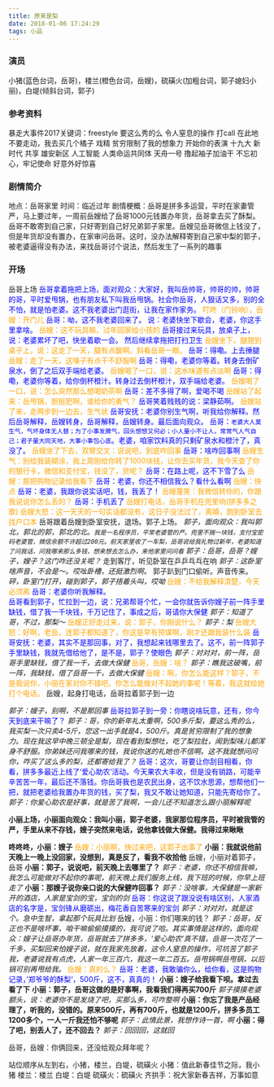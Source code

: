 ```yaml
---
title: 原来是梨
date: 2018-01-06 17:24:29
tags: 小品
---
```

### 演员
小猪(蓝色台词，岳哥)，楼兰(橙色台词，岳嫂)，硫磺火(加粗台词，郭子媳妇小丽)，白堤(倾斜台词，郭子)
### 参考资料
暴走大事件2017关键词：freestyle 要这么秀的么 令人窒息的操作 打call 在此地不要走动，我去买几个橘子 戏精 贫穷限制了我的想象力 开始你的表演 十九大 新时代 共享 雄安新区 人工智能 人类命运共同体 天舟一号 撸起袖子加油干 不忘初心，牢记使命 好意外好惊喜

### 剧情简介
地点：岳哥家里
时间：临近过年
剧情梗概：岳哥是拼多多运营，平时在家妻管严，马上要过年，一周前岳嫂给了岳哥1000元钱置办年货，岳哥拿去买了酥梨。岳哥不敢寄到自己家，只好寄到自己好兄弟郭子家里。岳嫂见岳哥微信上钱没了，但是年货却没有置办，在家审问岳哥。这时，没办法解释寄到自己家中梨的郭子，被老婆逼得没有办法，来找岳哥讨个说法，然后发生了一系列的趣事

### 开场
岳哥上场
<font color=blue>岳哥拿着拖把上场，面对观众：大家好，我叫岳帅哥，帅哥的帅，帅哥的哥，平时爱甩锅，也有朋友私下叫我岳甩锅。社会你岳哥，人狠话又多，别的全不怕，就是怕老婆。这不我老婆出门逛街，让我在家作家务。
</font><font color=orange>
叮咚（门铃响），岳嫂：开门儿
</font><font color=blue>
岳哥：呦，这不我老婆回来了。
说：老婆快坐下歇会，老婆，你这手里拿啥。
</font><font color=orange>
岳嫂：这不玩具嘛，过年回家给小孩的
</font><font color=blue>
岳哥接过来玩具，放桌子上，说：老婆累坏了吧，快坐着歇一会。
然后继续拿拖把打扫卫生
</font><font color=orange>
岳嫂坐下，腿翘到桌子上，说：这走了一天，腿有点酸啊。斜看岳哥一眼。
</font><font color=blue>
岳哥：得嘞。上去捶腿
</font><font color=orange>
岳嫂：走了一天，这嗓子有点干不舒服啊
</font><font color=blue>
岳哥：得嘞，老婆你等着。转身去倒矿泉水，倒了之后双手端给老婆。
</font><font color=orange>
岳嫂喝了一口，说：这水味道有点淡啊
</font><font color=blue>
岳哥：得嘞，老婆你等着，给你倒杯橙汁。转身过去倒杯橙汁，双手端给老婆。
</font><font color=orange>
岳嫂喝了一口，说：怎么突然那么想喝奶茶啊
</font><font color=blue>
岳哥：差不多得了啊，爱喝不喝
</font><font color=orange>
岳嫂站了起来：岳甩锅，胆挺肥啊，谁给你的勇气？
</font><font color=blue>
岳哥笑着贱贱的说：梁静茹啊。
<font color=orange>
岳嫂站了来，走两步到一边去，生气状
</font>
岳哥安抚：老婆你别生气啊，听我给你解释。然后岳哥解释，岳嫂转身，岳哥解释，岳嫂转身。最后面向观众。
岳哥：`老婆大人莫生气，气坏身体无人替；为了小事发脾气，回头想想又何必；小人量小不让人，常常气人气自己；君子量大同天地，大事小事包心底`。老婆，咱家饮料真的只剩矿泉水和橙汁了，真没了。
</font><font color=orange>
岳嫂坐了下去，双臂交叉：说说吧，到底咋回事
</font><font color=blue>
岳哥：啥咋回事啊
</font><font color=orange>
岳嫂生气：别给我装糊涂，我上周刚给你转了1000块钱，让你去买年货，我今天查了你的银行卡，微信和支付宝，钱没了，货呢？
</font><font color=blue>
岳哥：在路上呢，这不下雪了么
</font><font color=orange>
岳嫂：那把购物记录给我看下
</font><font color=blue>
岳哥：老婆，你还不相信我么？看什么看啊
</font><font color=orange>
岳嫂：快点
</font><font color=blue>
岳哥：老婆，我跟你说实话吧，钱，我丢了！
</font><font color=orange>
岳嫂蔑笑：我微信转你的，你跟我说说你怎么丢的？
</font><font color=blue>
岳哥：手机丢了
</font><font color=orange>
岳嫂打电话，岳哥手机在兜里响(拼多多之歌)
</font><font color=orange>
岳嫂大怒：这一天天的一句实话都没有，这日子没法过了，离婚，跑到卧室去找户口本
</font>
岳哥跟着岳嫂到卧室安抚，退场。郭子上场。
*郭子，面向观众：我叫郭北，郭北的郭，郭北的北。`我是一名程序员，平常老婆管的严。兜里不揣一块钱，支付宝密码老婆管，微信余额不许超过200元。前天家里收了一车梨，岳哥说给我礼物过新年，老婆知道了问我话，问我哪来那么多钱，想来想去怎么办，来他家里问问看`*
*郭子：岳哥，岳哥？嫂子，嫂子？这门咋还没关呢？*
走到客厅，听见卧室在乒乒乓乓在响
*郭子：这卧室啥声音，不会是～。哎吆卧槽，还挺激烈啊。*
郭子趴到门口偷听。声音传来。
*砰，卧室门打开，碰到郭子，郭子捂着头叫，哎呦*
<font color=orange>
岳嫂：不给我解释清楚，今天必须离
</font>
<font color=blue>
岳哥：老婆你听我解释。   
岳哥看到郭子，忙拉到一边，说：兄弟帮哥个忙，一会你就告诉你嫂子前一阵手里缺钱，借了我一千块钱，千万记住了，事成之后，哥请你大保健
</font>
</font>
*郭子：知道了哥，不过，那梨～*
<font color=orange>
岳嫂正好走过来，说：郭子，你刚说什么？
</font>
*郭子：梨*
<font color=orange>
岳嫂大怒：好啊，老岳，连郭子都知道了，你这是早有预谋啊，刚才还跟我装什么装
</font><font color=blue>
岳哥安抚：老婆，其实不是那回事，对了，我想起来钱哪里去了。这不，前一阵郭子手里缺钱，我就先借给他了，是不是，郭子？使眼色
</font>
*郭子：对对对，前一阵，岳哥手里缺钱，借了我一千，去做大保健*
<font color=orange>
岳哥，岳嫂：啥？
</font>
*郭子：瞧我这破嘴，前一阵，我缺钱，借了岳哥一千，去做大保健*
<font color=orange>
岳嫂：啊，你怎么能这样？郭子，不是我说你，小丽在家对你不错吧，你怎么能做对不起她的事呢！等着，我这就给她打个电话。
</font>
岳嫂，起身打电话，岳哥拉着郭子到一边

*郭子：嫂子，别啊，不是那回事*
<font color=blue>
岳哥拉郭子到一旁：你瞎说啥玩意，还有，你今天到底来干嘛了？
</font>
*郭子：哥，你的新年礼太重啊，500多斤梨，要这么秀的么，我买梨一次只卖4-5斤，您这一出手就是4，500斤。真是贫穷限制了我的想象力。现在我这早中晚三顿全是梨，现在看到梨想吐，吃了梨拉肚，闻到梨味儿都浑身不舒服。你弟妹还问我哪来的钱，我说你送的礼她也不信啊。这不我就想问问你，咋买了这么多的梨，还都寄给我了？*
<font color=blue>
岳哥：这次，哥要让你刮目相看，你看，拼多多最近上线了‘爱心助农’活动。今天果农大丰收，但是没有销路，可能辛辛苦苦一年，最后还不落钱。你岳哥我也是农民出身，这不饮水思源，想帮他们一把，就把老婆给我置办年货的钱，买了梨，我又不敢让她知道，只能先寄给你了。
</font>
*郭子：你爱心助农是好事，就是苦了我啊，一会儿还不知道怎么跟小丽解释呢*

**小丽上场，小丽面向观众：我叫小丽，郭子老婆，我家那位程序员，平时被我管的严，手里从来不存钱，嫂子突然来电话，说他拿钱做大保健。我得过来瞅瞅**

**咚咚咚，小丽：嫂子**
<font color=orange>
岳嫂：小丽啊，快过来吧，这郭子出事了
</font>
**小丽：我就说他前天晚上一晚上没回家，没想到，真是反了，看我不收拾他**
岳嫂，小丽对着郭子，岳哥
**小丽：郭子，说说吧，前天晚上去哪里了？**
*郭子：老婆，你还不相信我嘛，我怎么可能做对不起你的事呢，前天晚上我们服务上线，我下班的时候，你早上班走了*
**小丽：那嫂子说你亲口说的大保健咋回事？**
*郭子：没啥事，大保健是一家新开的酒店，人家是宝剑的宝，宝剑的剑*
<font color=blue>
岳哥：你这说了跟没说有啥区别，人家酒店的名字是，宝剑锋从磨砺出，梅花香自苦寒来的宝剑
</font>
*郭子：对对对，就是这个。急中生智，拿起那个玩具比划*
岳嫂，小丽：你们哪来的钱？
*郭子：岳哥，反正也不是啥坏事，咱干嘛偷偷摸摸的，我可说了哈。其实事情是这样的，面向观众：嫂子让岳哥办年货，岳哥就去了拼多多，‘爱心助农’真不错，岳哥一次花了一千多，买梨回来怕嫂子说，就在我家先放着，这令人窒息的操作，可坑苦了郭子我，老婆说我有点虎，人家一年三百六，我这一年二百五。岳甩锅啊岳甩锅，以后锅可别再甩给我。*
<font color=orange>
岳嫂：真的么？
</font><font color=blue>
岳哥：老婆，我敢骗你么，给你看，这是购物记录，’郑爷爷的酥梨‘，500斤，这不，真真的！
</font>
**小丽：嫂子给我看下呗。拿过去看了下**
**小丽：郭子，岳哥这做的是好事啊，我看我们得再买700斤**
*郭子摸摸老婆额头，说：老婆你不是发烧了吧，买那么多，可咋整啊*
**小丽：你忘了我是产品经理了，听我的，没错的。原来500斤，再有700斤，也就是1200斤，拼多多员工1200多个，一人一斤我还怕不够呢**
*郭子：此情此景，我想作诗一首，啊*
**小丽：得了吧，别丢人了，还不回去？**
*郭子：回回回，这就回*

岳哥，岳嫂：你俩回来，还没给观众拜年呢？

站位顺序从左到右，小猪，楼兰，白堤，硫磺火
小猪：值此新春佳节之际，我小猪
楼兰：楼兰
白堤：白堤
硫磺火：硫磺火
齐拱手：祝大家新春吉祥，万事如意